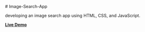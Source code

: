 
<div class="container">
  # Image-Search-App
  <p>  developing an image search app using HTML, CSS, and JavaScript.</p>
<a href="https://rajshree-nagane.github.io/Image-Search-App/"><strong>Live Demo</strong></a>
</div>
